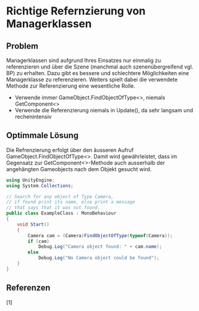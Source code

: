 # Richtige Refernzierung von Managerklassen

## Problem

Managerklassen sind aufgrund Ihres Einsatzes nur einmalig zu referenzieren und über die Szene (manchmal auch szenenübergreifend vgl. BP) zu erhalten.
Dazu gibt es bessere und schlechtere Möglichkeiten eine Managerklasse zu referenzieren. Weiters spielt dabei die verwendete Methode zur Referenzierung eine wesentliche Rolle. 

* Verwende immer GameObject.FindObjectOfType<>, niemals GetComponent<>
* Verwende die Referenzierung niemals in Update(), da sehr langsam und rechenintensiv


## Optimmale Lösung

Die Refrenzierung erfolgt über den äusseren Aufruf GameObject.FindObjectOfType<>. Damit wird gewährleistet, dass im Gegensatz zur GetComponent<>-Methode auch ausserhalb der
angehängten Gameobjects nach dem Objekt gesucht wird.

```csharp
using UnityEngine;
using System.Collections;

// Search for any object of Type Camera,
// if found print its name, else print a message
// that says that it was not found.
public class ExampleClass : MonoBehaviour
{
    void Start()
    {
        Camera cam = (Camera)FindObjectOfType(typeof(Camera));
        if (cam)
            Debug.Log("Camera object found: " + cam.name);
        else
            Debug.Log("No Camera object could be found");
    }
}

```
## Referenzen

<a id="1">[1]</a>


